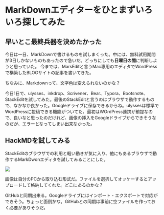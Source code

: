 # MarkDownエディターをひとまずいろいろ探してみた
## 早いとこ最終兵器を決めたかった
今日は一日、MarkDownで書けるものを試しまくった。中には、無料試用期間が3日しかないものもあったので急いだ。どっちにしても**日曜日の間**に判断しようと思っていた。
今までは、MarsEditと言うMac専用のエディタでWordPressで構築したBLOGサイトの記事を書いてきた。

ちなみに、Markdownって、文字色は変えられないのかな？

今日1日で、ulysses、inkdrop、Scrivener、Bear、Typora、Bootsnote、StackEditを試してみた。最後のStackEditと言うのはブラウザで動作するもので、なかなか良かった。Googleドライブに保存できるからね。ulyssesは標準でWordPressに投稿できる機能がついてた。最初はWOrdPress連携が前提なので、良いなと思ったのだけれど、画像の挿入をGoogleドライブからできそうなのだが、エラーとなってしまい出来なかった。

## HackMDを試してみる
StackEditのブラウザでの利用と軽い動きが気に入り、他にもあるブラウザで動作するMarkDwonエディタを試してみることにした。

![](https://i.imgur.com/wP1UTvG.png)

画像は自分のPCから取り込む形式だ。ファイルを選択してオッケーするとアップロードして格納してくれた。どこにあるのかな？

GitHubと同期出来る。Googleドライブにはインポート・エクスポートで対応ができそう。ちょっと面倒かな。GitHubとの同期は事前に空ファイルを作っておく必要がありそうだ。
